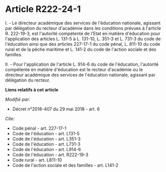 # Article R222-24-1

I. - Le directeur académique des services de l'éducation nationale, agissant par délégation du recteur d'académie dans les
conditions prévues à l'article R. 222-19-3, est l'autorité compétente de l'Etat en matière d'éducation pour l'application des
articles L. 131-5 à L. 131-10, L. 351-3 et L. 731-3 du code de l'éducation ainsi que des articles 227-17-1 du code pénal, L.
811-10 du code rural et de la pêche maritime et L. 141-2 du code de l'action sociale et des familles.

II. - Pour l'application de l'article L. 914-6 du code de l'éducation, l'autorité compétente en matière d'éducation est le
recteur d'académie ou le directeur académique des services de l'éducation nationale, agissant par délégation du recteur.

**Liens relatifs à cet article**

_Modifié par_:

  - Décret n°2018-407 du 29 mai 2018 - art. 6

_Cite_:

  - Code pénal - art. 227-17-1
  - Code de l'éducation - art. L131-5
  - Code de l'éducation - art. L351-3
  - Code de l'éducation - art. L731-3
  - Code de l'éducation - art. L914-6
  - Code de l'éducation - art. R222-19-3
  - Code rural - art. L811-10
  - Code de l'action sociale et des familles - art. L141-2
